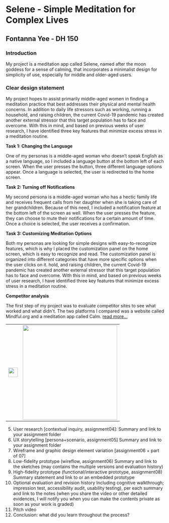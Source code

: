 # Selene - Simple Meditation for Complex Lives
## Fontanna Yee - DH 150
### Introduction
My project is a meditation app called Selene, named after the moon goddess for a sense of calming, that incorporates a minimalist design for simplicity of use, especially for middle and older-aged users. 

### Clear design statement
My project hopes to assist primarily middle-aged women in finding a meditation practice that best addresses their physical and mental health concerns. In addition to daily life stressors such as working, running a household, and raising children, the current Covid-19 pandemic has created another external stressor that this target population has to face and overcome. With this in mind, and based on previous weeks of user research, I have identified three key features that minimize excess stress in a meditation routine. 

**Task 1: Changing the Language**

One of my personas is a middle-aged woman who doesn’t speak English as a native language, so I included a language button at the bottom left of each screen. When 
the user presses the button, three different language options appear. Once a language is selected, the user is redirected to the home screen. 

**Task 2: Turning off Notifications**

My second persona is a middle-aged woman who has a hectic family life and receives frequent calls from her daughter when she is taking care of her grandchildren. Because of this need, I included a notification feature at the bottom left of the screen as well. When the user presses the feature, they can choose to mute their notifications for a certain amount of time. Once a choice is selected, the user receives a confirmation. 

**Task 3: Customizing Meditation Options**

Both my personas are looking for simple designs with easy-to-recognize features, which is why I placed the customization panel on the home screen, which is easy to recognize and read. The customization panel is organized into different categories that have more specific options when the user clicks on it. 
hold, and raising children, the current Covid-19 pandemic has created another external stressor that this target population has to face and overcome. With this in mind, and based on previous weeks of user research, I have identified three key features that minimize excess stress in a meditation routine. 

**Competitor analysis**

The first step of my project was to evaluate competitor sites to see what worked and what didn't. The two platforms I compared was a website called Mindful.org and a meditation app called Calm. [read more...](https://github.com/fyee1215/DH150-FontannaYee/blob/main/README.md)

<table>
<tr>
<td> <img src="https://fyee1215.github.io/DH150-FontannaYee/calm.png" height="30px"> </td>
<td> <img src="https://fyee1215.github.io/DH150-FontannaYee/calm.png" height="300px"> </td>
</tr>
</table>


5) User research [contextual inquiry, assignment04]:
Summary and link to your assignment folder
6) UX storytelling [persona+scenario, assignment05]
Summary and link to your assignment folder
7) Wireframe and graphic design element variation [assignment06 + part of 07]
8) Low-fidelity prototype (wireflow, assignment06)
Summary and link to the sketches (may contains the multiple versions and evaluation history)
9) High-fidelity prototype (functional/interactive prototype, assignment08)
Summary statement and link to or an embedded prototype
10) Optional evaluation and revision history 
Including cognitive walkthrough; impression test, accessibility audit, usability testing), per each summary and link to the notes (when you share the video or other detailed evidences, I will notify you when you can make the contents private as soon as your work is graded)
11) Pitch video 
12) Conclusion: what did you learn throughout the process?
